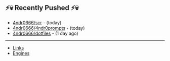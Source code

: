 ## ⚡💀 Recently Pushed ⚡💀


- [4ndr0666/scr](https://github.com/4ndr0666/scr) - (today)
- [4ndr0666/4ndr0prompts](https://github.com/4ndr0666/4ndr0prompts) - (today)
- [4ndr0666/dotfiles](https://github.com/4ndr0666/dotfiles) - (1 day ago)

---
- [Links](https://github.com/4ndr0666/Links/blob/main/README.md)        
- [Engines](https://github.com/hoothin/SearchJumper/discussions/73)    

